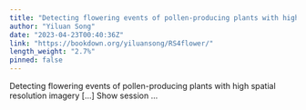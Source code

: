 ```yaml
---
title: "Detecting flowering events of pollen-producing plants with high spatial resolution imagery"
author: "Yiluan Song"
date: "2023-04-23T00:40:36Z"
link: "https://bookdown.org/yiluansong/RS4flower/"
length_weight: "2.7%"
pinned: false
---
```


Detecting flowering events of pollen-producing plants with high spatial resolution imagery [...] Show session ...
